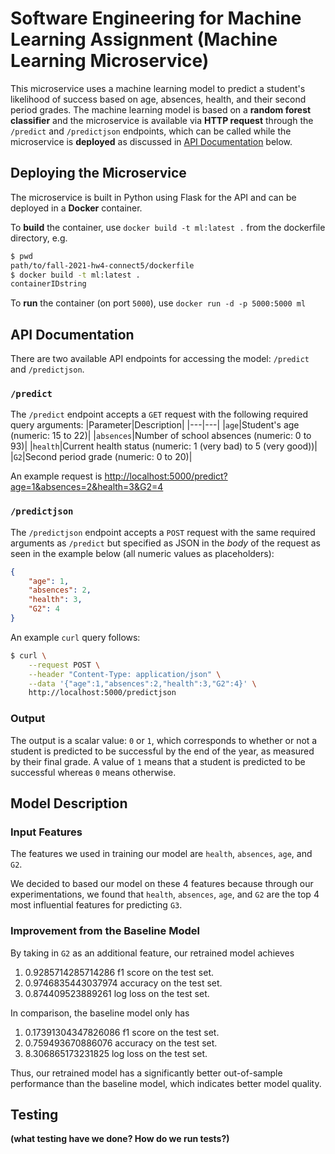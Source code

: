 # Software Engineering for Machine Learning Assignment (Machine Learning Microservice)
This microservice uses a machine learning model to predict a student's likelihood of success based on age, absences, health, and their second period grades. The machine learning model is based on a **random forest classifier** and the microservice is available via **HTTP request** through the `/predict` and `/predictjson` endpoints, which can be called while the microservice is **deployed** as discussed in [API Documentation](https://github.com/CMU-313/fall-2021-hw4-connect5#api-documentation) below.

## Deploying the Microservice
The microservice is built in Python using Flask for the API and can be deployed in a **Docker** container.

To **build** the container, use `docker build -t ml:latest .` from the dockerfile directory, e.g.
```sh
$ pwd
path/to/fall-2021-hw4-connect5/dockerfile
$ docker build -t ml:latest .
containerIDstring
```

To **run** the container (on port `5000`), use `docker run -d -p 5000:5000 ml`

## API Documentation
There are two available API endpoints for accessing the model: `/predict` and `/predictjson`.

### `/predict`
The `/predict` endpoint accepts a `GET` request with the following required query arguments:
|Parameter|Description|
|---|---|
|`age`|Student's age (numeric: 15 to 22)|
|`absences`|Number of school absences (numeric: 0 to 93)|
|`health`|Current health status (numeric: 1 (very bad) to 5 (very good))|
|`G2`|Second period grade (numeric: 0 to 20)|

An example request is [http://localhost:5000/predict?age=1&absences=2&health=3&G2=4](http://localhost:5000/predict?age=1&absences=2&health=3&G2=4)

### `/predictjson`
The `/predictjson` endpoint accepts a `POST` request with the same required arguments as `/predict` but specified as JSON in the *body* of the request as seen in the example below (all numeric values as placeholders):
```json
{
    "age": 1,
    "absences": 2,
    "health": 3,
    "G2": 4
}
```

An example `curl` query follows:
```sh
$ curl \
    --request POST \
    --header "Content-Type: application/json" \
    --data '{"age":1,"absences":2,"health":3,"G2":4}' \
    http://localhost:5000/predictjson
```

### Output
The output is a scalar value: `0` or `1`, which corresponds to whether or not a student is predicted to be successful by the end of the year, as measured by their final grade. A value of `1` means that a student is predicted to be successful whereas `0` means otherwise.

## Model Description

### Input Features
The features we used in training our model are `health`, `absences`, `age`, and `G2`.

We decided to based our model on these 4 features because through our experimentations, we found that `health`, `absences`, `age`, and `G2` are the top 4 most influential features for predicting `G3`.

### Improvement from the Baseline Model
By taking in `G2` as an additional feature, our retrained model achieves 

1. 0.9285714285714286 f1 score on the test set.
2. 0.9746835443037974 accuracy on the test set.
3. 0.874409523889261 log loss on the test set.

In comparison, the baseline model only has

1. 0.17391304347826086 f1 score on the test set.
2. 0.759493670886076 accuracy on the test set.
3. 8.306865173231825 log loss on the test set.

Thus, our retrained model has a significantly better out-of-sample performance than the baseline model, which indicates better model quality.

## Testing
**(what testing have we done? How do we run tests?)**
